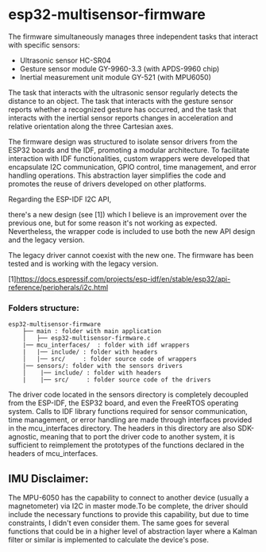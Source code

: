 # esp32-multisensor-firmware


The firmware simultaneously manages three independent tasks that interact with specific sensors:

* Ultrasonic sensor HC-SR04
* Gesture sensor module GY-9960-3.3 (with APDS-9960 chip)
* Inertial measurement unit module GY-521 (with MPU6050)

The task that interacts with the ultrasonic sensor regularly detects the distance to an object.
The task that interacts with the gesture sensor reports whether a recognized gesture has occurred, and the task that interacts with the inertial sensor reports changes in acceleration and relative orientation along the three Cartesian axes.

The firmware design was structured to isolate sensor drivers from the ESP32 boards and the IDF,
promoting a modular architecture.
To facilitate interaction with IDF functionalities, custom wrappers were developed that encapsulate I2C communication, GPIO control, time management, and error handling operations. This abstraction layer simplifies the code and promotes the reuse of drivers developed on other platforms.

Regarding the ESP-IDF I2C API,

 there's a new design (see [1]) which I believe is an improvement over the previous one, but for some reason it's not working as expected. Nevertheless, the wrapper code is included to use both the new API design and the legacy version.

The legacy driver cannot coexist with the new one. The firmware has been tested and is working with the legacy version.

[1]https://docs.espressif.com/projects/esp-idf/en/stable/esp32/api-reference/peripherals/i2c.html

### Folders structure:

    esp32-multisensor-firmware
        ├── main : folder with main application
        │   ├── esp32-multisensor-firmware.c
        |── mcu_interfaces/  : folder with idf wrappers
        |   |── include/ : folder with headers 
        │   |── src/     : folder source code of wrappers
        |── sensors/: folder with the sensors drivers
        │    |── include/ : folder with headers 
        |    |── src/     : folder source code of the drivers
     
The driver code located in the sensors directory is completely decoupled from the ESP-IDF, the ESP32 board, and even the FreeRTOS operating system. Calls to IDF library functions required for sensor communication, time management, or error handling are made through interfaces provided in the mcu_interfaces directory. The headers in this directory are also SDK-agnostic, meaning that to port the driver code to another system, it is sufficient to reimplement the prototypes of the functions declared in the headers of mcu_interfaces.

## IMU Disclaimer:
The MPU-6050 has the capability to connect to another device (usually a magnetometer) via I2C in master mode.To be complete, the driver should include the necessary functions to provide this capability, but due to time constraints, I didn't even consider them. The same goes for several functions that could be in a higher level of abstraction layer where a Kalman filter or similar is implemented to calculate the device's pose.
